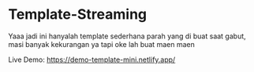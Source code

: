 # Template-Streaming
Yaaa jadi ini hanyalah template sederhana parah yang di buat saat gabut, masi banyak kekurangan ya tapi oke lah buat maen maen

Live Demo:
https://demo-template-mini.netlify.app/
